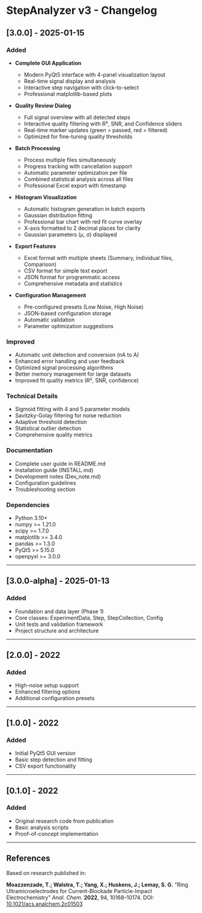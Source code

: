 # StepAnalyzer v3 - Changelog

## [3.0.0] - 2025-01-15

### Added
- **Complete GUI Application**
  - Modern PyQt5 interface with 4-panel visualization layout
  - Real-time signal display and analysis
  - Interactive step navigation with click-to-select
  - Professional matplotlib-based plots

- **Quality Review Dialog**
  - Full signal overview with all detected steps
  - Interactive quality filtering with R², SNR, and Confidence sliders
  - Real-time marker updates (green = passed, red = filtered)
  - Optimized for fine-tuning quality thresholds

- **Batch Processing**
  - Process multiple files simultaneously
  - Progress tracking with cancellation support
  - Automatic parameter optimization per file
  - Combined statistical analysis across all files
  - Professional Excel export with timestamp

- **Histogram Visualization**
  - Automatic histogram generation in batch exports
  - Gaussian distribution fitting
  - Professional bar chart with red fit curve overlay
  - X-axis formatted to 2 decimal places for clarity
  - Gaussian parameters (μ, σ) displayed

- **Export Features**
  - Excel format with multiple sheets (Summary, individual files, Comparison)
  - CSV format for simple text export
  - JSON format for programmatic access
  - Comprehensive metadata and statistics

- **Configuration Management**
  - Pre-configured presets (Low Noise, High Noise)
  - JSON-based configuration storage
  - Automatic validation
  - Parameter optimization suggestions

### Improved
- Automatic unit detection and conversion (nA to A)
- Enhanced error handling and user feedback
- Optimized signal processing algorithms
- Better memory management for large datasets
- Improved fit quality metrics (R², SNR, confidence)

### Technical Details
- Sigmoid fitting with 4 and 5 parameter models
- Savitzky-Golay filtering for noise reduction
- Adaptive threshold detection
- Statistical outlier detection
- Comprehensive quality metrics

### Documentation
- Complete user guide in README.md
- Installation guide (INSTALL.md)
- Development notes (Dev_note.md)
- Configuration guidelines
- Troubleshooting section

### Dependencies
- Python 3.10+
- numpy >= 1.21.0
- scipy >= 1.7.0
- matplotlib >= 3.4.0
- pandas >= 1.3.0
- PyQt5 >= 5.15.0
- openpyxl >= 3.0.0

---

## [3.0.0-alpha] - 2025-01-13

### Added
- Foundation and data layer (Phase 1)
- Core classes: ExperimentData, Step, StepCollection, Config
- Unit tests and validation framework
- Project structure and architecture

---

## [2.0.0] - 2022

### Added
- High-noise setup support
- Enhanced filtering options
- Additional configuration presets

---

## [1.0.0] - 2022

### Added
- Initial PyQt5 GUI version
- Basic step detection and fitting
- CSV export functionality

---

## [0.1.0] - 2022

### Added
- Original research code from publication
- Basic analysis scripts
- Proof-of-concept implementation

---

## References

Based on research published in:

**Moazzenzade, T.; Walstra, T.; Yang, X.; Huskens, J.; Lemay, S. G.**
"Ring Ultramicroelectrodes for Current-Blockade Particle-Impact Electrochemistry"
*Anal. Chem.* **2022**, 94, 10168–10174.
DOI: [10.1021/acs.analchem.2c01503](https://doi.org/10.1021/acs.analchem.2c01503)
